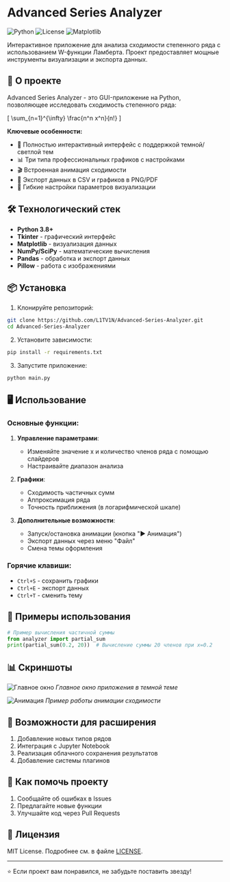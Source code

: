 
# Advanced Series Analyzer

![Python](https://img.shields.io/badge/Python-3.8+-blue.svg)
![License](https://img.shields.io/badge/License-MIT-green.svg)
![Matplotlib](https://img.shields.io/badge/Matplotlib-3.0+-orange.svg)

Интерактивное приложение для анализа сходимости степенного ряда с использованием W-функции Ламберта. Проект предоставляет мощные инструменты визуализации и экспорта данных.

## 📌 О проекте

Advanced Series Analyzer - это GUI-приложение на Python, позволяющее исследовать сходимость степенного ряда:

\[
\sum_{n=1}^{\infty} \frac{n^n x^n}{n!}
\]

**Ключевые особенности:**
- 🎨 Полностью интерактивный интерфейс с поддержкой темной/светлой тем
- 📊 Три типа профессиональных графиков с настройками
- 🎬 Встроенная анимация сходимости
- 💾 Экспорт данных в CSV и графиков в PNG/PDF
- 🔧 Гибкие настройки параметров визуализации

## 🛠 Технологический стек

- **Python 3.8+**
- **Tkinter** - графический интерфейс
- **Matplotlib** - визуализация данных
- **NumPy/SciPy** - математические вычисления
- **Pandas** - обработка и экспорт данных
- **Pillow** - работа с изображениями

## 📦 Установка

1. Клонируйте репозиторий:
```bash
git clone https://github.com/L1TV1N/Advanced-Series-Analyzer.git
cd Advanced-Series-Analyzer
```

2. Установите зависимости:
```bash
pip install -r requirements.txt
```

3. Запустите приложение:
```bash
python main.py
```

## 🖥 Использование

### Основные функции:
1. **Управление параметрами**:
   - Изменяйте значение x и количество членов ряда с помощью слайдеров
   - Настраивайте диапазон анализа

2. **Графики**:
   - Сходимость частичных сумм
   - Аппроксимация ряда
   - Точность приближения (в логарифмической шкале)

3. **Дополнительные возможности**:
   - Запуск/остановка анимации (кнопка "▶ Анимация")
   - Экспорт данных через меню "Файл"
   - Смена темы оформления

### Горячие клавиши:
- `Ctrl+S` - сохранить графики
- `Ctrl+E` - экспорт данных
- `Ctrl+T` - сменить тему

## 📝 Примеры использования

```python
# Пример вычисления частичной суммы
from analyzer import partial_sum
print(partial_sum(0.2, 20))  # Вычисление суммы 20 членов при x=0.2
```

## 📊 Скриншоты

![Главное окно](![image](https://github.com/user-attachments/assets/d84b6bab-f9f8-4e14-8542-6a03a3508bff)
)
*Главное окно приложения в темной теме*

![Анимация](screenshots/animation.gif)
*Пример работы анимации сходимости*

## 🚀 Возможности для расширения

1. Добавление новых типов рядов
2. Интеграция с Jupyter Notebook
3. Реализация облачного сохранения результатов
4. Добавление системы плагинов

## 🤝 Как помочь проекту

1. Сообщайте об ошибках в Issues
2. Предлагайте новые функции
3. Улучшайте код через Pull Requests

## 📜 Лицензия

MIT License. Подробнее см. в файле [LICENSE](LICENSE).

---

⭐ Если проект вам понравился, не забудьте поставить звезду!
``` 

